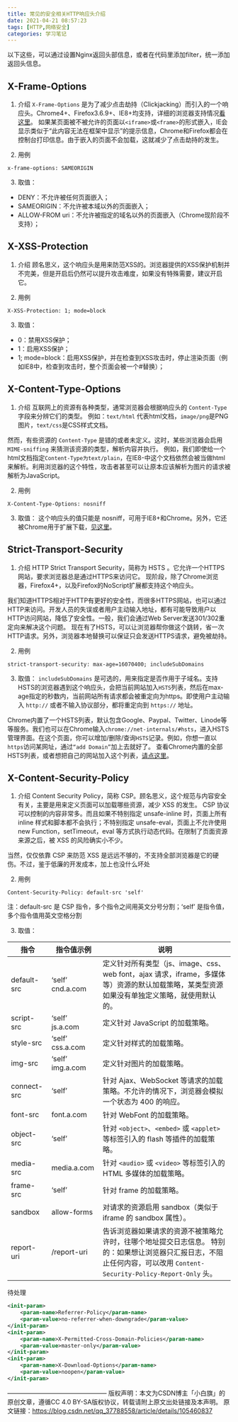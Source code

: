 ```yaml
---
title: 常见的安全相关HTTP响应头介绍
date: 2021-04-21 08:57:23
tags: [HTTP,网络安全]
categories: 学习笔记
---
```


以下这些，可以通过设置Nginx返回头部信息，或者在代码里添加filter，统一添加返回头信息。

## X-Frame-Options

1. 介绍
`X-Frame-Options` 是为了减少点击劫持（Clickjacking）而引入的一个响应头。Chrome4+、Firefox3.6.9+、IE8+均支持，详细的浏览器支持情况[看这里](https://developer.mozilla.org/en-US/docs/Web/HTTP/Headers/X-Frame-Options?redirectlocale=en-US&redirectslug=The_X-FRAME-OPTIONS_response_header#browser_compatibility)。
如果某页面被不被允许的页面以`<iframe>`或`<frame>`的形式嵌入，IE会显示类似于“此内容无法在框架中显示”的提示信息，Chrome和Firefox都会在控制台打印信息。由于嵌入的页面不会加载，这就减少了点击劫持的发生。

2. 用例
```config
x-frame-options: SAMEORIGIN
```

3. 取值：
- DENY：不允许被任何页面嵌入；
- SAMEORIGIN：不允许被本域以外的页面嵌入；
- ALLOW-FROM uri：不允许被指定的域名以外的页面嵌入（Chrome现阶段不支持）；

## X-XSS-Protection

1. 介绍
顾名思义，这个响应头是用来防范XSS的。浏览器提供的XSS保护机制并不完美，但是开启后仍然可以提升攻击难度，如果没有特殊需要，建议开启它。

2. 用例
```config
X-XSS-Protection: 1; mode=block
```

3. 取值：
- 0：禁用XSS保护；
- 1：启用XSS保护；
- 1; mode=block：启用XSS保护，并在检查到XSS攻击时，停止渲染页面（例如IE8中，检查到攻击时，整个页面会被一个#替换）；

## X-Content-Type-Options

1. 介绍
互联网上的资源有各种类型，通常浏览器会根据响应头的 `Content-Type` 字段来分辨它们的类型。
例如：`text/html` 代表html文档，`image/png`是PNG图片，`text/css`是CSS样式文档。

然而，有些资源的 `Content-Type` 是错的或者未定义。这时，某些浏览器会启用 `MIME-sniffing` 来猜测该资源的类型，解析内容并执行。
例如，我们即使给一个html文档指定`Content-Type为text/plain`，在IE8-中这个文档依然会被当做html来解析。利用浏览器的这个特性，攻击者甚至可以让原本应该解析为图片的请求被解析为JavaScript。

2. 用例
```config
X-Content-Type-Options: nosniff
```

3. 取值：
这个响应头的值只能是 nosniff，可用于IE8+和Chrome。另外，它还被Chrome用于扩展下载，[见这里](https://developer.chrome.com/extensions/hosting)。

## Strict-Transport-Security

1. 介绍
HTTP Strict Transport Security，简称为 HSTS 。它允许一个HTTPS网站，要求浏览器总是通过HTTPS来访问它。
现阶段，除了Chrome浏览器，Firefox4+，以及Firefox的NoScript扩展都支持这个响应头。

我们知道HTTPS相对于HTTP有更好的安全性，而很多HTTPS网站，也可以通过HTTP来访问。开发人员的失误或者用户主动输入地址，都有可能导致用户以HTTP访问网站，降低了安全性。一般，我们会通过Web Server发送301/302重定向来解决这个问题。
现在有了HSTS，可以让浏览器帮你做这个跳转，省一次HTTP请求。另外，浏览器本地替换可以保证只会发送HTTPS请求，避免被劫持。

2. 用例
```config
strict-transport-security: max-age=16070400; includeSubDomains
```

3. 取值：
`includeSubDomains` 是可选的，用来指定是否作用于子域名。支持HSTS的浏览器遇到这个响应头，会把当前网站加入`HSTS`列表，然后在max-age指定的秒数内，当前网站所有请求都会被重定向为https。即使用户主动输入 `http://` 或者不输入协议部分，都将重定向到 `https://` 地址。

Chrome内置了一个HSTS列表，默认包含Google、Paypal、Twitter、Linode等等服务。我们也可以在Chrome输入`chrome://net-internals/#hsts`，进入HSTS管理界面。在这个页面，你可以增加/删除/查询`HSTS`记录。例如，你想一直以`https`访问某网址，通过`“add Domain”`加上去就好了。
查看Chrome内置的全部HSTS列表，或者想把自己的网站加入这个列表，[请点这里](https://www.chromium.org/hsts)。

## X-Content-Security-Policy

1. 介绍
Content Security Policy，简称 CSP。顾名思义，这个规范与内容安全有关，主要是用来定义页面可以加载哪些资源，减少 XSS 的发生。
CSP 协议可以控制的内容非常多。而且如果不特别指定 unsafe-inline 时，页面上所有 inline 样式和脚本都不会执行；不特别指定 unsafe-eval，页面上不允许使用 new Function，setTimeout，eval 等方式执行动态代码。在限制了页面资源来源之后，被 XSS 的风险确实小不少。

当然，仅仅依靠 CSP 来防范 XSS 是远远不够的，不支持全部浏览器是它的硬伤。不过，鉴于低廉的开发成本，加上也没什么坏处


2. 用例
```config
Content-Security-Policy: default-src 'self'
```
注：default-src 是 CSP 指令，多个指令之间用英文分号分割；‘self’ 是指令值，多个指令值用英文空格分割

3. 取值：

| 指令        | 指令值示例       | 说明                                                                                                                                                                   |
| ----------- | ---------------- | ---------------------------------------------------------------------------------------------------------------------------------------------------------------------- |
| default-src | ‘self’ cnd.a.com | 定义针对所有类型（js、image、css、web font，ajax 请求，iframe，多媒体等）资源的默认加载策略，某类型资源如果没有单独定义策略，就使用默认的。                            |
| script-src  | ‘self’ js.a.com  | 定义针对 JavaScript 的加载策略。                                                                                                                                       |
| style-src   | ‘self’ css.a.com | 定义针对样式的加载策略。                                                                                                                                               |
| img-src     | ‘self’ img.a.com | 定义针对图片的加载策略。                                                                                                                                               |
| connect-src | ‘self’           | 针对 Ajax、WebSocket 等请求的加载策略。不允许的情况下，浏览器会模拟一个状态为 400 的响应。                                                                             |
| font-src    | font.a.com       | 针对 WebFont 的加载策略。                                                                                                                                              |
| object-src  | ‘self’           | 针对 `<object>`、`<embed>` 或 `<applet>` 等标签引入的 flash 等插件的加载策略。                                                                                         |
| media-src   | media.a.com      | 针对 `<audio>` 或 `<video>` 等标签引入的 HTML 多媒体的加载策略。                                                                                                       |
| frame-src   | ‘self’           | 针对 frame 的加载策略。                                                                                                                                                |
| sandbox     | allow-forms      | 对请求的资源启用 sandbox（类似于 iframe 的 sandbox 属性）。                                                                                                            |
| report-uri  | /report-uri      | 告诉浏览器如果请求的资源不被策略允许时，往哪个地址提交日志信息。 特别的：如果想让浏览器只汇报日志，不阻止任何内容，可以改用 `Content-Security-Policy-Report-Only` 头。 |




待处理
```xml
<init-param>
    <param-name>Referrer-Policy</param-name>
    <param-value>no-referrer-when-downgrade</param-value>
</init-param>
<init-param>
    <param-name>X-Permitted-Cross-Domain-Policies</param-name>
    <param-value>master-only</param-value>
</init-param>
<init-param>
    <param-name>X-Download-Options</param-name>
    <param-value>noopen</param-value>
</init-param>

```




————————————————
版权声明：本文为CSDN博主「小白旗」的原创文章，遵循CC 4.0 BY-SA版权协议，转载请附上原文出处链接及本声明。
原文链接：https://blog.csdn.net/qq_37788558/article/details/105460837

